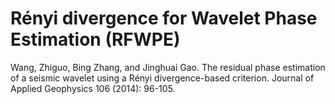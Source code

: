 # Rényi divergence for Wavelet Phase Estimation (RFWPE)

Wang, Zhiguo, Bing Zhang, and Jinghuai Gao. The residual phase estimation of a seismic wavelet using a Rényi divergence-based criterion. 
Journal of Applied Geophysics 106 (2014): 96-105.

